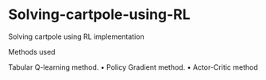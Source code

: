 # Solving-cartpole-using-RL
Solving cartpole using RL implementation

Methods used 

Tabular Q-learning method. 
• Policy Gradient method.
• Actor-Critic method
